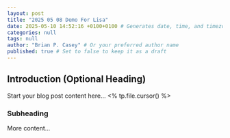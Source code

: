 ```yaml
---
layout: post
title: "2025 05 08 Demo For Lisa"
date: 2025-05-10 14:52:16 +0100+0100 # Generates date, time, and timezone offset (e.g., +01:00)
categories: null
tags: null
author: "Brian P. Casey" # Or your preferred author name
published: true # Set to false to keep it as a draft
---
```


## Introduction (Optional Heading)

Start your blog post content here...
<% tp.file.cursor() %>


### Subheading

More content...
